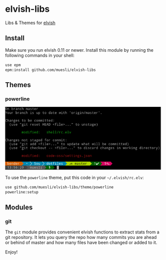 # elvish-libs
Libs & Themes for [elvish](https://github.com/elves/elvish)

## Install

Make sure you run elvish 0.11 or newer. Install this module by running the
following commands in your shell:

```
use epm
epm:install github.com/muesli/elvish-libs
```

## Themes

### powerline

![powerline](screenshots/powerline.png)

To use the `powerline` theme, put this code in your `~/.elvish/rc.elv`:

```
use github.com/muesli/elvish-libs/theme/powerline
powerline:setup
```

## Modules

### git

The `git` module provides convenient elvish functions to extract stats from a
git repository. It lets you query the repo how many commits you are ahead or
behind of master and how many files have been changed or added to it.

Enjoy!
